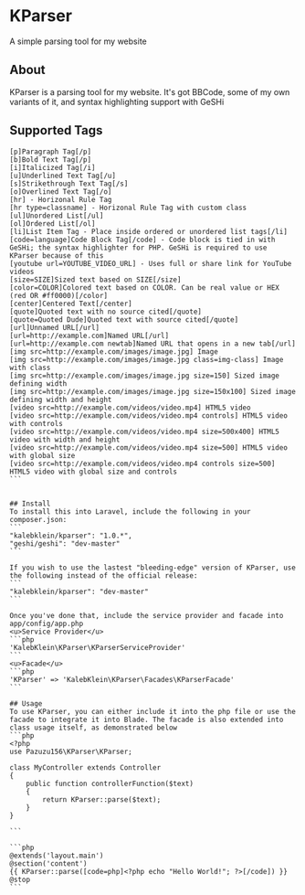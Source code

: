 # KParser
A simple parsing tool for my website

## About
KParser is a parsing tool for my website. It's got BBCode, some of my own variants of it, and syntax highlighting support with GeSHi

## Supported Tags
````
[p]Paragraph Tag[/p]  
[b]Bold Text Tag[/p]  
[i]Italicized Tag[/i]  
[u]Underlined Text Tag[/u]  
[s]Strikethrough Text Tag[/s]  
[o]Overlined Text Tag[/o]  
[hr] - Horizonal Rule Tag  
[hr type=classname] - Horizonal Rule Tag with custom class  
[ul]Unordered List[/ul]  
[ol]Ordered List[/ol]  
[li]List Item Tag - Place inside ordered or unordered list tags[/li]  
[code=language]Code Block Tag[/code] - Code block is tied in with GeSHi; the syntax highlighter for PHP. GeSHi is required to use KParser because of this  
[youtube url=YOUTUBE_VIDEO_URL] - Uses full or share link for YouTube videos  
[size=SIZE]Sized text based on SIZE[/size]
[color=COLOR]Colored text based on COLOR. Can be real value or HEX (red OR #ff0000)[/color]
[center]Centered Text[/center]
[quote]Quoted text with no source cited[/quote]
[quote=Quoted Dude]Quoted text with source cited[/quote]
[url]Unnamed URL[/url]
[url=http://example.com]Named URL[/url]
[url=http://example.com newtab]Named URL that opens in a new tab[/url]
[img src=http://example.com/images/image.jpg] Image
[img src=http://example.com/images/image.jpg class=img-class] Image with class
[img src=http://example.com/images/image.jpg size=150] Sized image defining width
[img src=http://example.com/images/image.jpg size=150x100] Sized image defining width and height
[video src=http://example.com/videos/video.mp4] HTML5 video
[video src=http://example.com/videos/video.mp4 controls] HTML5 video with controls
[video src=http://example.com/videos/video.mp4 size=500x400] HTML5 video with width and height
[video src=http://example.com/videos/video.mp4 size=500] HTML5 video with global size
[video src=http://example.com/videos/video.mp4 controls size=500] HTML5 video with global size and controls
```


## Install
To install this into Laravel, include the following in your composer.json:  
```
"kalebklein/kparser": "1.0.*",
"geshi/geshi": "dev-master"
```

If you wish to use the lastest "bleeding-edge" version of KParser, use the following instead of the official release:  
```
"kalebklein/kparser": "dev-master"
```

Once you've done that, include the service provider and facade into app/config/app.php  
<u>Service Provider</u>  
```php
'KalebKlein\KParser\KParserServiceProvider'
```
<u>Facade</u>
```php
'KParser' => 'KalebKlein\KParser\Facades\KParserFacade'
```

## Usage
To use KParser, you can either include it into the php file or use the facade to integrate it into Blade. The facade is also extended into class usage itself, as demonstrated below
```php
<?php
use Pazuzu156\KParser\KParser;

class MyController extends Controller
{
    public function controllerFunction($text)
    {
        return KParser::parse($text);
    }
}

```

```php
@extends('layout.main')
@section('content')
{{ KParser::parse([code=php]<?php echo "Hello World!"; ?>[/code]) }}
@stop
```
